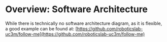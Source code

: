 # Overview: Software Architecture

While there is technically no software architecture diagram, as it is flexible, a good example can be found at: [https://github.com/roboticslab-uc3m/follow-me](https://github.com/roboticslab-uc3m/follow-me)

